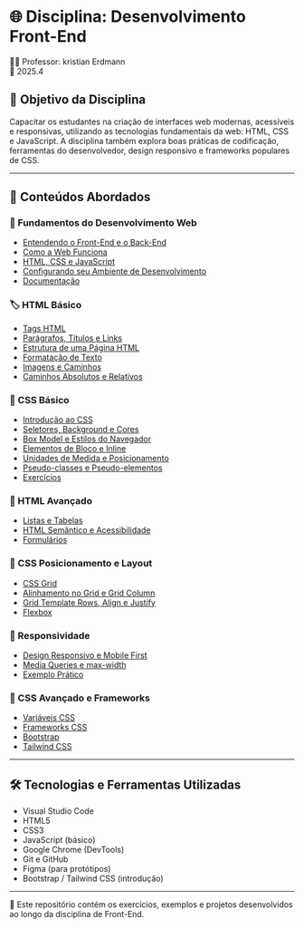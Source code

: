 # 🌐 Disciplina: Desenvolvimento Front-End  
👨‍🏫 Professor: kristian Erdmann  
📅 2025.4

## 🧠 Objetivo da Disciplina  
Capacitar os estudantes na criação de interfaces web modernas, acessíveis e responsivas, utilizando as tecnologias fundamentais da web: HTML, CSS e JavaScript. A disciplina também explora boas práticas de codificação, ferramentas do desenvolvedor, design responsivo e frameworks populares de CSS.

---

## 🔧 Conteúdos Abordados

### 📌 Fundamentos do Desenvolvimento Web
- [Entendendo o Front-End e o Back-End](https://www.notion.so/Entendendo-o-Front-End-e-o-Back-End-0de4bebf2dd44bfca57690806e240c9d?pvs=21)  
- [Como a Web Funciona](https://www.notion.so/Como-a-Web-Funciona-6f379f2dc72a4ea18a2977f8ac502356?pvs=21)  
- [HTML, CSS e JavaScript](https://www.notion.so/HTML-CSS-e-JavaScript-a8bbfd7c83b64f84b3364fbccd2c218f?pvs=21)  
- [Configurando seu Ambiente de Desenvolvimento](https://www.notion.so/Configurando-seu-Ambiente-de-Desenvolvimento-Front-End-a9093790cfa948b1a2b93205c36a14bb?pvs=21)  
- [Documentação](https://www.notion.so/Documenta-o-9a83ee91246c47518cbd8b7f3ba8ae5d?pvs=21)

### 🏷️ HTML Básico
- [Tags HTML](https://www.notion.so/Tags-4a956447b45a4b8ba627c74f6c891f26?pvs=21)  
- [Parágrafos, Títulos e Links](https://www.notion.so/Par-grafos-T-tulos-e-Links-b2327b12778547ac81cc04fdb2bd5159?pvs=21)  
- [Estrutura de uma Página HTML](https://www.notion.so/Estrutura-de-uma-P-gina-HTML-abdee92726b842dbb175193df492a934?pvs=21)  
- [Formatação de Texto](https://www.notion.so/Formata-o-de-Texto-3b0e94a2624e4111a7098cddcab9a555?pvs=21)  
- [Imagens e Caminhos](https://www.notion.so/Imagens-b23f7220771546cd8f70460759d9454c?pvs=21)  
- [Caminhos Absolutos e Relativos](https://www.notion.so/Caminhos-de-Link-Absolutos-e-Relativos-4cbebeba8ccb49d0bfa5830a03c9d31a?pvs=21)

### 🎨 CSS Básico
- [Introdução ao CSS](https://www.notion.so/Introdu-o-ao-CSS-B-sico-e0b765f15bd142e983cb24d992fc2058?pvs=21)  
- [Seletores, Background e Cores](https://www.notion.so/Seletores-CSS-61a7898a94d946fb817c5c87a4300cc9?pvs=21)  
- [Box Model e Estilos do Navegador](https://www.notion.so/Box-Model-52632115ba134cc5a6caa31dacdc1bea?pvs=21)  
- [Elementos de Bloco e Inline](https://www.notion.so/Elementos-de-Bloco-e-Elementos-Inline-cadbdcc550434e67bd5b7569bf8fb428?pvs=21)  
- [Unidades de Medida e Posicionamento](https://www.notion.so/Unidades-de-Medida-em-CSS-Entendendo-rem-em-vh-vw-e-calc-d8435bb0c6cf4f2fb996c5e0bd649b6e?pvs=21)  
- [Pseudo-classes e Pseudo-elementos](https://www.notion.so/Pseudo-Classes-CSS-eb2f102d1dfd4dc4badd318a468818aa?pvs=21)  
- [Exercícios](https://www.notion.so/Exerc-cio-b806fca3dee64b25aa8185ed945fc816?pvs=21)

### 🧩 HTML Avançado
- [Listas e Tabelas](https://www.notion.so/Listas-e-Tabelas-37d0c47bc0f745218db80a370c7e8d8b?pvs=21)  
- [HTML Semântico e Acessibilidade](https://www.notion.so/HTML-Sem-ntico-e-Acessibilidade-5697959784a145349140e4c44bc631af?pvs=21)  
- [Formulários](https://www.notion.so/Formul-rios-1fb01661655c8076a391dc5293aaec29?pvs=21)

### 📐 CSS Posicionamento e Layout
- [CSS Grid](https://www.notion.so/Grid-7569e45eb4224acdad7f020aa3eb3a72?pvs=21)  
- [Alinhamento no Grid e Grid Column](https://www.notion.so/Grid-Column-no-CSS-Grid-e6faa4f3baf8471cb83af708923df296?pvs=21)  
- [Grid Template Rows, Align e Justify](https://www.notion.so/CSS-Grid-Align-e-Justify-aa8a428559614d1cab0a94414c52bb21?pvs=21)  
- [Flexbox](https://www.notion.so/Flexbox-no-CSS-ffb01c7827e04b5ba0f4cc02533a7387?pvs=21)

### 📱 Responsividade
- [Design Responsivo e Mobile First](https://www.notion.so/Mobile-First-d7b5e9e6673342cb8309ea3e68edc9d9?pvs=21)  
- [Media Queries e max-width](https://www.notion.so/max-width-5cc64848ad7344579efd098ee1ced7b6?pvs=21)  
- [Exemplo Prático](https://www.notion.so/Exemplo-Pr-tico-36652adfe50b44a293459761041547ca?pvs=21)

### 🚀 CSS Avançado e Frameworks
- [Variáveis CSS](https://www.notion.so/Vari-veis-CSS-21f41d8f73404eccbbec3919835b9664?pvs=21)  
- [Frameworks CSS](https://www.notion.so/Frameworks-CSS-c908e50d4ac34a81a9353bebf0f59bf4?pvs=21)  
- [Bootstrap](https://www.notion.so/Bootstrap-O-Framework-CSS-Mais-Popular-4ada5dc04b164d538727152c845b2a6e?pvs=21)  
- [Tailwind CSS](https://www.notion.so/Tailwind-CSS-30fba52329974153a4119f4deb611cf7?pvs=21)

---

## 🛠️ Tecnologias e Ferramentas Utilizadas
- Visual Studio Code  
- HTML5  
- CSS3  
- JavaScript (básico)  
- Google Chrome (DevTools)  
- Git e GitHub  
- Figma (para protótipos)  
- Bootstrap / Tailwind CSS (introdução)

---

📁 Este repositório contém os exercícios, exemplos e projetos desenvolvidos ao longo da disciplina de Front-End.

